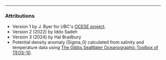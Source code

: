 ----

### Attributions

- Version 1 by J. Byer for UBC's [OCESE project](https://www.eoas.ubc.ca/education/current-major-initiatives/ocese).
- Version 2 (2022) by Iddo Sadeh
- Version 3 (2024) by Hal Bradbury
- Potential density anomaly (Sigma_0) calculated from salinity and temperature data using [The Gibbs SeaWater Oceanographic Toolbox of TEOS-10](http://www.teos-10.org/pubs/gsw/html/gsw_contents.html).
